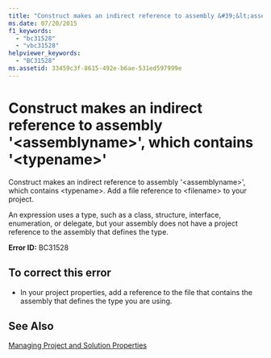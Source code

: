 ```yaml
---
title: "Construct makes an indirect reference to assembly &#39;&lt;assemblyname&gt;&#39;, which contains &#39;&lt;typename&gt;&#39;"
ms.date: 07/20/2015
f1_keywords: 
  - "bc31528"
  - "vbc31528"
helpviewer_keywords: 
  - "BC31528"
ms.assetid: 33459c3f-8615-492e-b6ae-531ed597999e
---
```

# Construct makes an indirect reference to assembly &#39;&lt;assemblyname&gt;&#39;, which contains &#39;&lt;typename&gt;&#39;
Construct makes an indirect reference to assembly '\<assemblyname>', which contains \<typename>. Add a file reference to \<filename> to your project.  
  
 An expression uses a type, such as a class, structure, interface, enumeration, or delegate, but your assembly does not have a project reference to the assembly that defines the type.  
  
 **Error ID:** BC31528  
  
## To correct this error  
  
- In your project properties, add a reference to the file that contains the assembly that defines the type you are using.  
  
## See Also  
  
 [Managing Project and Solution Properties](/visualstudio/ide/managing-project-and-solution-properties)  
 
